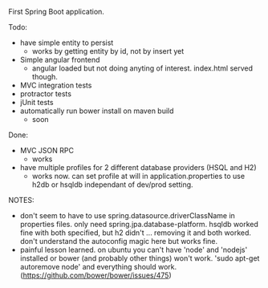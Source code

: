 First Spring Boot application.

Todo:
* have simple entity to persist
    * works by getting entity by id, not by insert yet
* Simple angular frontend
    * angular loaded but not doing anyting of interest.  index.html served though.
* MVC integration tests
* protractor tests
* jUnit tests
* automatically run bower install on maven build
    * soon
    
Done:
* MVC JSON RPC
    * works
* have multiple profiles for 2 different database providers (HSQL and H2)
    * works now.  can set profile at will in application.properties to use h2db or hsqldb independant of dev/prod setting.


NOTES: 
* don't seem to have to use spring.datasource.driverClassName in properties files.  only need spring.jpa.database-platform.  hsqldb worked fine with both specified, but h2 didn't ... removing it and both worked.  don't understand the autoconfig magic here but works fine.
* painful lesson learned.  on ubuntu you can't have 'node' and 'nodejs' installed or bower (and probably other things) won't work.  'sudo apt-get autoremove node' and everything should work.  (https://github.com/bower/bower/issues/475)